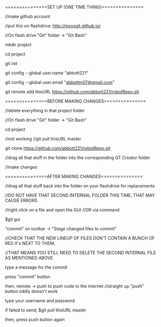 ===============SET UP (ONE TIME THING)===============

//make github account

//put this on flashdrive: http://msysgit.github.io/

//On flash drive "Git" folder -> "Git Bash"

mkdir project

cd project

git init

git config --global user.name "abbott221"

git config --global user.email "abbottm07@gmail.com"

git remote add thisURL https://github.com/abbott221/robotRepo.git


===============BEFORE MAKING CHANGES===============

//delete everything in that project folder

//On flash drive "Git" folder -> "Git Bash"

cd project

//not working
//git pull thisURL master

git clone https://github.com/abbott221/robotRepo.git

//drag all that stuff in the folder into the corresponding QT Creator folder

//make changes

===============AFTER MAKING CHANGES===============

//drag all that stuff back into the folder on your flashdrive for replacements

//DO NOT HAVE THAT SECOND INTERNAL FOLDER THIS TIME, THAT MAY CAUSE ERRORS

//right click on a file and open the GUI
//OR via command

$git gui

"commit" on toolbar -> "Stage changed files to commit"

//CHECK THAT THE NEW LINEUP OF FILES DON'T CONTAIN A BUNCH OF RED X's NEXT TO THEM,

//THAT MEANS YOU STILL NEED TO DELETE THE SECOND INTERNAL FILE AS MENTIONED ABOVE

type a message for the commit


press "commit" button

then, remote ->  push to push code to the internet
//straight up "push" button oddly doesn't work

type your username and password

if failed to send,
$git pull thisURL master

then, press push button again





